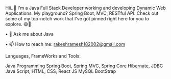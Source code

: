 Hii..👋 I'm a Java Full Stack Developer working and developing Dynamic Web Applications. My playground? Spring Boot, MVC, RESTful API. Check out some of my top-notch work that I've got pinned right here for you to explore. 😄🚀

• 💬 Ask me about Java

• 📫 How to reach me: rakeshramesh182002@gmail.com

Languages, FrameWorks and Tools:

Java Programming
Spring Boot, Spring MVC, Spring Core
Hibernate, JDBC
Java Script, HTML, CSS, React JS
MySQL
BootStrap  
